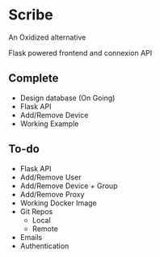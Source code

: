 # Scribe
An Oxidized alternative

Flask powered frontend and connexion API

## Complete
* Design database (On Going)
* Flask API
 * Add/Remove Device
* Working Example

## To-do
* Flask API
 * Add/Remove User
 * Add/Remove Device + Group
 * Add/Remove Proxy
* Working Docker Image
* Git Repos
  * Local
  * Remote
* Emails
* Authentication

